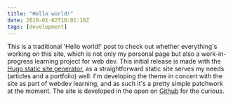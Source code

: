 ```yaml
---
title: "Hello world!"
date: 2019-01-02T10:01:18Z
tags: [development]
---
```


This is a traditional 'Hello world!' post to check out whether everything's working on this site, which is not only my personal page but also a work-in-progress learning project for web dev.
This initial release is made with the [Hugo static site generator](https://gohugo.io/), as a straightforward static site serves my needs (articles and a portfolio) well. I'm developing the theme in concert with the site as part of webdev learning, and as such it's a pretty simple patchwork at the moment.
The site is developed in the open on [Github](https://github.com/ckanchan/site) for the curious.